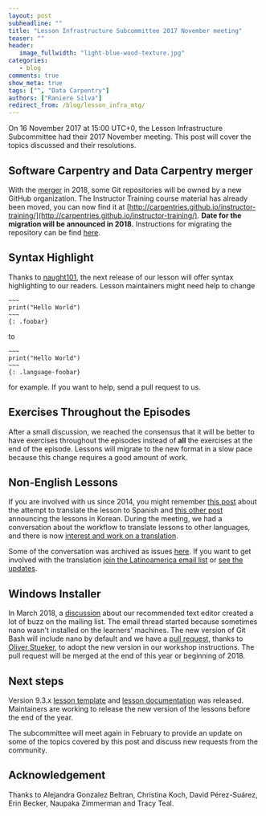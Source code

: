 ```yaml
---
layout: post
subheadline: ""
title: "Lesson Infrastructure Subcommittee 2017 November meeting"
teaser: ""
header:
   image_fullwidth: "light-blue-wood-texture.jpg"
categories:
   - blog
comments: true
show_meta: true
tags: ["", "Data Carpentry"]
authors: ["Raniere Silva"]
redirect_from: /blog/lesson_infra_mtg/
---
```


On 16 November 2017 at 15:00 UTC+0,
the Lesson Infrastructure Subcommittee had their 2017 November meeting.
This post will cover the topics discussed and their resolutions.

## Software Carpentry and Data Carpentry merger

With the [merger](https://software-carpentry.org/blog/2017/09/merger.html) in 2018,
some Git repositories will be owned by a new GitHub organization.
The Instructor Training course material has already been moved,
you can now find it at [http://carpentries.github.io/instructor-training/](http://carpentries.github.io/instructor-training/).
**Date for the migration will be announced in 2018.**
Instructions for migrating the repository can be find [here](https://github.com/swcarpentry/styles/issues/189).

## Syntax Highlight

Thanks to [naught101](https://github.com/naught101),
the next release of our lesson will offer syntax highlighting to our readers.
Lesson maintainers might need help to change

````
~~~
print("Hello World")
~~~
{: .foobar}
````

to

````
~~~
print("Hello World")
~~~
{: .language-foobar}
````

for example.
If you want to help,
send a pull request to us.

## Exercises Throughout the Episodes

After a small discussion,
we reached the consensus that it will be better to have exercises throughout the episodes
instead of **all** the exercises at the end of the episode.
Lessons will migrate to the new format in a slow pace
because this change requires a good amount of work.

## Non-English Lessons

If you are involved with us since 2014,
you might remember [this post](https://software-carpentry.org/blog/2014/06/translating-software-carpentry-into-spanish.html) about the attempt to translate the lesson to Spanish
and [this other post](https://software-carpentry.org/blog/2014/11/korean-translation.html) announcing the lessons in Korean.
During the meeting,
we had a conversation about the workflow to translate lessons to other languages, and there is now [interest and work on a translation](http://www.datacarpentry.org/blog/lat-am-lessons/).

Some of the conversation was archived as issues [here](https://github.com/Carpentries-ES/board/issues).
If you want to get involved with the translation [join the Latinoamerica email list](https://groups.google.com/a/carpentries.org/d/forum/latinoamerica) or [see the updates](https://github.com/carpentries/latinoamerica).

## Windows Installer

In March 2018,
a [discussion](http://lists.software-carpentry.org/pipermail/discuss/2017-March/005140.html) about our recommended text editor
created a lot of buzz on the mailing list.
The email thread started because sometimes nano wasn't installed on the learners' machines.
The new version of Git Bash will include nano by default
and we have a [pull request](https://github.com/swcarpentry/workshop-template/pull/447),
thanks to [Oliver Stueker](https://github.com/ostueker),
to adopt the new version in our workshop instructions.
The pull request will be merged at the end of this year or beginning of 2018.

## Next steps

Version 9.3.x [lesson template](https://github.com/swcarpentry/styles)
and
[lesson documentation](https://github.com/swcarpentry/lesson-example)
was released.
Maintainers are working to release the new version of the lessons before the end of the year.

The subcommittee will meet again in February to provide an update on some of the topics covered by this post
and discuss new requests from the community.

## Acknowledgement

Thanks to
Alejandra Gonzalez Beltran,
Christina Koch,
David Pérez-Suárez,
Erin Becker,
Naupaka Zimmerman
and
Tracy Teal.
